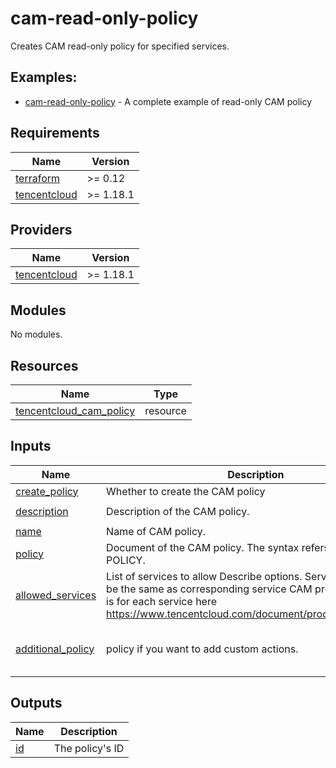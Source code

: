 # cam-read-only-policy

Creates CAM read-only policy for specified services.

## Examples:

- [cam-read-only-policy](https://github.com/terraform-tencentcloud-modules/terraform-tencentcloud-cam/tree/main/examples/cam-read-only-policy
) - A complete example of read-only CAM policy


## Requirements

| Name | Version |
|------|---------|
| <a name="requirement_terraform"></a> [terraform](#requirement\_terraform) | >= 0.12 |
| <a name="requirement_tencentcloud"></a> [tencentcloud](#requirement\_tencentcloud) | >= 1.18.1 |

## Providers

| Name | Version |
|------|---------|
| <a name="provider_tencentcloud"></a> [tencentcloud](#provider\_tencentcloud) | >= 1.18.1 |

## Modules

No modules.

## Resources

| Name | Type |
|------|------|
| [tencentcloud_cam_policy](https://registry.terraform.io/providers/tencentcloudstack/tencentcloud/latest/docs/resources/cam_policy) | resource |


## Inputs

| Name | Description | Type | Default | Required |
|------|-------------|------|---------|:--------:|
| <a name="input_create_policy"></a> [create\_policy](#input\_create\_policy) | Whether to create the CAM policy | `bool` | `true` | no |
| <a name="input_description"></a> [description](#input\_description) | Description of the CAM policy. | `string` | `"CAM Policy"` | no |
| <a name="input_name"></a> [name](#input\_name) | Name of CAM policy. | `string` | `null` | no |
| <a name="input_policy"></a> [policy](#input\_policy) | Document of the CAM policy. The syntax refers to CAM POLICY.  | `string` | `""` | no |
| <a name="input_allowed_services"></a> [allowed_services](#input\_allowed_services) | List of services to allow Describe options. Service name should be the same as corresponding service CAM prefix. See what it is for each service here https://www.tencentcloud.com/document/product/598/10588. | `list(string)` | `[]` | no |
| <a name="input_additional_policy"></a> [additional_policy](#input\_additional_policy) | policy if you want to add custom actions.| `list(object({action = list(string)effect = stringresource = list(string)}))` | `[]` | no |

## Outputs

| Name | Description |
|------|-------------|
| <a name="output_id"></a> [id](#output\_id) | The policy's ID |


